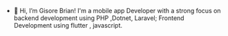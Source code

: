 - 👋 Hi, I’m Gisore Brian! I'm a mobile app Developer
  with a strong focus on backend development using
  PHP ,Dotnet, Laravel; Frontend Development using
  flutter , javascript.



<!---
GisoreB/GisoreB is a ✨ special ✨ repository because its `README.md` (this file) appears on your GitHub profile.
You can click the Preview link to take a look at your changes.
--->
